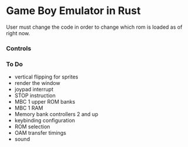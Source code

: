 # Game Boy Emulator in Rust

User must change the code in order to change which rom is loaded as of right now.

### Controls

### To Do
 - vertical flipping for sprites
 - render the window
 - joypad interrupt
 - STOP instruction
 - MBC 1 upper ROM banks
 - MBC 1 RAM
 - Memory bank controllers 2 and up
 - keybinding configuration
 - ROM selection
 - OAM transfer timings
 - sound
